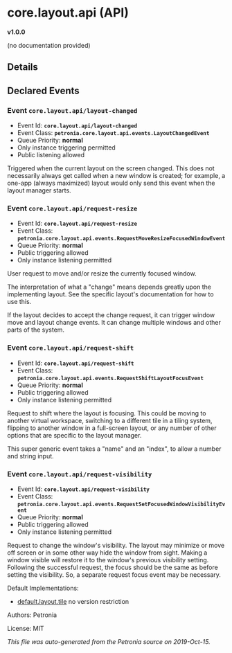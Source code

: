 # core.layout.api (API)
**v1.0.0**

(no documentation provided)

## Details




## Declared Events


### Event `core.layout.api/layout-changed`

* Event Id: **`core.layout.api/layout-changed`**
* Event Class: **`petronia.core.layout.api.events.LayoutChangedEvent`**
* Queue Priority: **normal**
* Only instance triggering permitted
* Public listening allowed

Triggered when the current layout on the screen changed.  This does not necessarily always get called when a new window is created; for example, a one-app (always maximized) layout would only send this event when the layout manager starts.

### Event `core.layout.api/request-resize`

* Event Id: **`core.layout.api/request-resize`**
* Event Class: **`petronia.core.layout.api.events.RequestMoveResizeFocusedWindowEvent`**
* Queue Priority: **normal**
* Public triggering allowed
* Only instance listening permitted

User request to move and/or resize the currently focused window.

The interpretation of what a "change" means depends greatly upon the implementing layout.  See the specific layout's documentation for how to use this.

If the layout decides to accept the change request, it can trigger window move and layout change events.  It can change multiple windows and other parts of the system.

### Event `core.layout.api/request-shift`

* Event Id: **`core.layout.api/request-shift`**
* Event Class: **`petronia.core.layout.api.events.RequestShiftLayoutFocusEvent`**
* Queue Priority: **normal**
* Public triggering allowed
* Only instance listening permitted

Request to shift where the layout is focusing.  This could be moving to another virtual workspace, switching to a different tile in a tiling system, flipping to another window in a full-screen layout, or any number of other options that are specific to the layout manager.

This super generic event takes a "name" and an "index", to allow a number and string input.

### Event `core.layout.api/request-visibility`

* Event Id: **`core.layout.api/request-visibility`**
* Event Class: **`petronia.core.layout.api.events.RequestSetFocusedWindowVisibilityEvent`**
* Queue Priority: **normal**
* Public triggering allowed
* Only instance listening permitted

Request to change the window's visibility.  The layout may minimize or move off screen or in some other way hide the window from sight.  Making a window visible will restore it to the window's previous visibility setting.  Following the successful request, the focus should be the same as before setting the visibility. So, a separate request focus event may be necessary.





Default Implementations:
* [default.layout.tile](default.layout.tile.md)
  no version restriction


Authors: Petronia

License: MIT

*This file was auto-generated from the Petronia source on 2019-Oct-15.*

